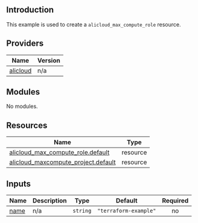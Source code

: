 ## Introduction

This example is used to create a `alicloud_max_compute_role` resource.

<!-- BEGIN_TF_DOCS -->
## Providers

| Name | Version |
|------|---------|
| <a name="provider_alicloud"></a> [alicloud](#provider\_alicloud) | n/a |

## Modules

No modules.

## Resources

| Name | Type |
|------|------|
| [alicloud_max_compute_role.default](https://registry.terraform.io/providers/aliyun/alicloud/latest/docs/resources/max_compute_role) | resource |
| [alicloud_maxcompute_project.default](https://registry.terraform.io/providers/aliyun/alicloud/latest/docs/resources/maxcompute_project) | resource |

## Inputs

| Name | Description | Type | Default | Required |
|------|-------------|------|---------|:--------:|
| <a name="input_name"></a> [name](#input\_name) | n/a | `string` | `"terraform-example"` | no |
<!-- END_TF_DOCS -->
